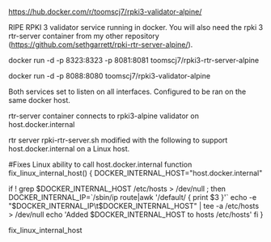 
https://hub.docker.com/r/toomscj7/rpki3-validator-alpine/

RIPE RPKI 3 validator service running in docker.  You will also need the rpki 3 rtr-server container from my other repository (https://github.com/sethgarrett/rpki-rtr-server-alpine/).

docker run -d -p 8323:8323 -p 8081:8081 toomscj7/rpki3-rtr-server-alpine

docker run -d -p 8088:8080 toomscj7/rpki3-validator-alpine

Both services set to listen on all interfaces.  Configured to be ran on the same docker host.  

rtr-server container connects to rpki3-alpine validator on host.docker.internal

rtr server rpki-rtr-server.sh modified with the following to support host.docker.internal on a Linux host.

#Fixes Linux ability to call host.docker.internal
function fix_linux_internal_host() {
  DOCKER_INTERNAL_HOST="host.docker.internal"

  if ! grep $DOCKER_INTERNAL_HOST /etc/hosts > /dev/null ; then
    DOCKER_INTERNAL_IP=`/sbin/ip route|awk '/default/ { print $3 }'`
    echo -e "$DOCKER_INTERNAL_IP\t$DOCKER_INTERNAL_HOST" | tee -a /etc/hosts > /dev/null
    echo 'Added $DOCKER_INTERNAL_HOST to hosts /etc/hosts'
  fi
}

fix_linux_internal_host
